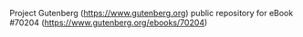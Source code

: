 Project Gutenberg (https://www.gutenberg.org) public repository for
eBook #70204 (https://www.gutenberg.org/ebooks/70204)
